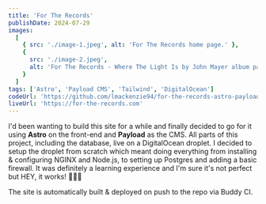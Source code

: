 ```yaml
---
title: 'For The Records'
publishDate: 2024-07-29
images:
  [
    { src: './image-1.jpeg', alt: 'For The Records home page.' },
    {
      src: './image-2.jpeg',
      alt: 'For The Records - Where The Light Is by John Mayer album page'
    }
  ]
tags: ['Astro', 'Payload CMS', 'Tailwind', 'DigitalOcean']
codeUrl: 'https://github.com/lmackenzie94/for-the-records-astro-payload'
liveUrl: 'https://for-the-records.com'
---
```


I'd been wanting to build this site for a while and finally decided to go for it using **Astro** on the front-end and **Payload** as the CMS. ﻿All parts of this project, including the database, live on a DigitalOcean droplet. I decided to setup the droplet from scratch which meant doing everything from installing & configuring NGINX and Node.js, to setting up Postgres and adding a basic firewall. It was definitely a learning experience and I'm sure it's not perfect but HEY, it works! 🤷🏻‍♂️

The site is automatically built & deployed on push to the repo via Buddy CI.
